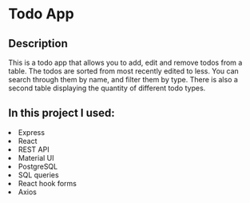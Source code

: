 <h1>Todo App</h1>
<div><h2>Description</h2>
<p>This is a todo app that allows you to add, edit and remove todos from a table. The todos are sorted from most recently edited to less.
You can search through them by name, and filter them by type. There is also a second table displaying the quantity of different todo types.</p>
<h2>In this project I used:</h2>
<li>Express</li>
<li>React</li>
<li>REST API</li>
<li>Material UI</li>
<li>PostgreSQL</li>
<li>SQL queries</li>
<li>React hook forms</li>
<li>Axios</li>

